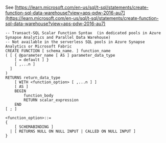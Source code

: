 See [https://learn.microsoft.com/en-us/sql/t-sql/statements/create-function-sql-data-warehouse?view=aps-pdw-2016-au7](https://learn.microsoft.com/en-us/sql/t-sql/statements/create-function-sql-data-warehouse?view=aps-pdw-2016-au7)
```
-- Transact-SQL Scalar Function Syntax  (in dedicated pools in Azure Synapse Analytics and Parallel Data Warehouse)
-- Not available in the serverless SQL pools in Azure Synapse Analytics or Microsoft Fabric
CREATE FUNCTION [ schema_name. ] function_name   
( [ { @parameter_name [ AS ] parameter_data_type   
    [ = default ] }   
    [ ,...n ]  
  ]  
)  
RETURNS return_data_type  
    [ WITH <function_option> [ ,...n ] ]  
    [ AS ]  
    BEGIN   
        function_body   
        RETURN scalar_expression  
    END  
[ ; ]  
  
<function_option>::=   
{  
    [ SCHEMABINDING ]  
  | [ RETURNS NULL ON NULL INPUT | CALLED ON NULL INPUT ]  
}
```
